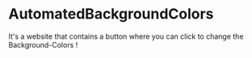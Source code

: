 # AutomatedBackgroundColors
It's a website that contains a button where you can click to change the Background-Colors !
